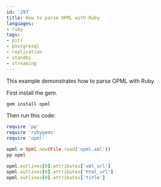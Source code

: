 ```yaml
---
id: '297'
title: How to parse OPML with Ruby
languages:
- ruby
tags:
- pitr
- postgresql
- replication
- standby
- streaming
---
```

This example demonstrates how to parse OPML with Ruby.

First install the gem.


```ruby
gem install opml
```
    

Then run this code:


```ruby
require 'pp'
require 'rubygems'
require 'opml'

opml = Opml.new(File.read('opml.xml'))
pp opml

opml.outlines[0].attributes['xml_url']
opml.outlines[0].attributes['html_url']
opml.outlines[0].attributes['title']
```
    

